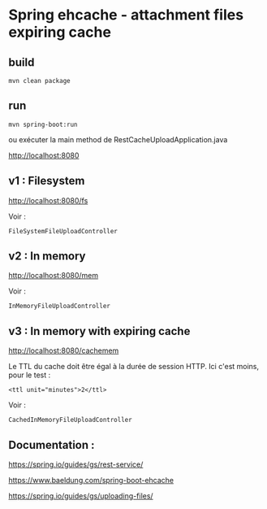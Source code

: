 # Spring ehcache - attachment files expiring cache

## build
```
mvn clean package
```

## run
```
mvn spring-boot:run
```
ou exécuter la main method de RestCacheUploadApplication.java

[http://localhost:8080](http://localhost:8080)

## v1 : Filesystem
[http://localhost:8080/fs](http://localhost:8080/fs)

Voir :
```
FileSystemFileUploadController
```

## v2 : In memory
[http://localhost:8080/mem](http://localhost:8080/mem)

Voir :
```
InMemoryFileUploadController
```

## v3 : In memory with expiring cache
[http://localhost:8080/cachemem](http://localhost:8080/cachemem)

Le TTL du cache doit être égal à la durée de session HTTP. Ici c'est moins, pour le test :
```
<ttl unit="minutes">2</ttl>
```

Voir :
```
CachedInMemoryFileUploadController
```

## Documentation :

https://spring.io/guides/gs/rest-service/

https://www.baeldung.com/spring-boot-ehcache

https://spring.io/guides/gs/uploading-files/

